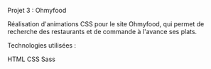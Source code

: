 Projet 3 : Ohmyfood

Réalisation d'animations CSS pour le site Ohmyfood, qui permet de recherche des restaurants et de commande à l'avance ses plats.

Technologies utilisées : 

HTML
CSS
Sass
